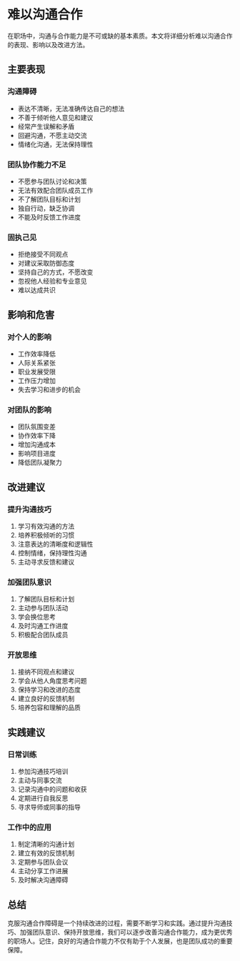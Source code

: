 # 难以沟通合作

在职场中，沟通与合作能力是不可或缺的基本素质。本文将详细分析难以沟通合作的表现、影响以及改进方法。

## 主要表现

### 沟通障碍
- 表达不清晰，无法准确传达自己的想法
- 不善于倾听他人意见和建议
- 经常产生误解和矛盾
- 回避沟通，不愿主动交流
- 情绪化沟通，无法保持理性

### 团队协作能力不足
- 不愿参与团队讨论和决策
- 无法有效配合团队成员工作
- 不了解团队目标和计划
- 独自行动，缺乏协调
- 不能及时反馈工作进度

### 固执己见
- 拒绝接受不同观点
- 对建议采取防御态度
- 坚持自己的方式，不愿改变
- 忽视他人经验和专业意见
- 难以达成共识

## 影响和危害

### 对个人的影响
- 工作效率降低
- 人际关系紧张
- 职业发展受限
- 工作压力增加
- 失去学习和进步的机会

### 对团队的影响
- 团队氛围变差
- 协作效率下降
- 增加沟通成本
- 影响项目进度
- 降低团队凝聚力

## 改进建议

### 提升沟通技巧
1. 学习有效沟通的方法
2. 培养积极倾听的习惯
3. 注意表达的清晰度和逻辑性
4. 控制情绪，保持理性沟通
5. 主动寻求反馈和建议

### 加强团队意识
1. 了解团队目标和计划
2. 主动参与团队活动
3. 学会换位思考
4. 及时沟通工作进度
5. 积极配合团队成员

### 开放思维
1. 接纳不同观点和建议
2. 学会从他人角度思考问题
3. 保持学习和改进的态度
4. 建立良好的反馈机制
5. 培养包容和理解的品质

## 实践建议

### 日常训练
1. 参加沟通技巧培训
2. 主动与同事交流
3. 记录沟通中的问题和收获
4. 定期进行自我反思
5. 寻求导师或同事的指导

### 工作中的应用
1. 制定清晰的沟通计划
2. 建立有效的反馈机制
3. 定期参与团队会议
4. 主动分享工作进展
5. 及时解决沟通障碍

## 总结

克服沟通合作障碍是一个持续改进的过程，需要不断学习和实践。通过提升沟通技巧、加强团队意识、保持开放思维，我们可以逐步改善沟通合作能力，成为更优秀的职场人。记住，良好的沟通合作能力不仅有助于个人发展，也是团队成功的重要保障。